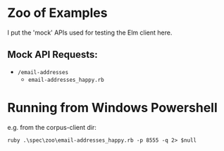 # Zoo of Examples

I put the 'mock' APIs used for testing the Elm client here.

## Mock API Requests:

- `/email-addresses`
  - `email-addresses_happy.rb`

# Running from Windows Powershell

e.g. from the corpus-client dir:

```
ruby .\spec\zoo\email-addresses_happy.rb -p 8555 -q 2> $null
```
